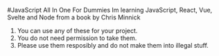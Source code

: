 #JavaScript All In One For Dummies
Im learning JavaScript, React, Vue, Svelte and Node from a book by Chris Minnick
1. You can use any of these for your project.
2. You do not need permission to take them.
3. Please use them resposibly and do not make them into illegal stuff.
